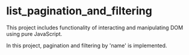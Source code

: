 # list_pagination_and_filtering

This project includes functionality of interacting and manipulating DOM using pure JavaScript.

In this project, pagination and filtering by 'name' is implemented.
